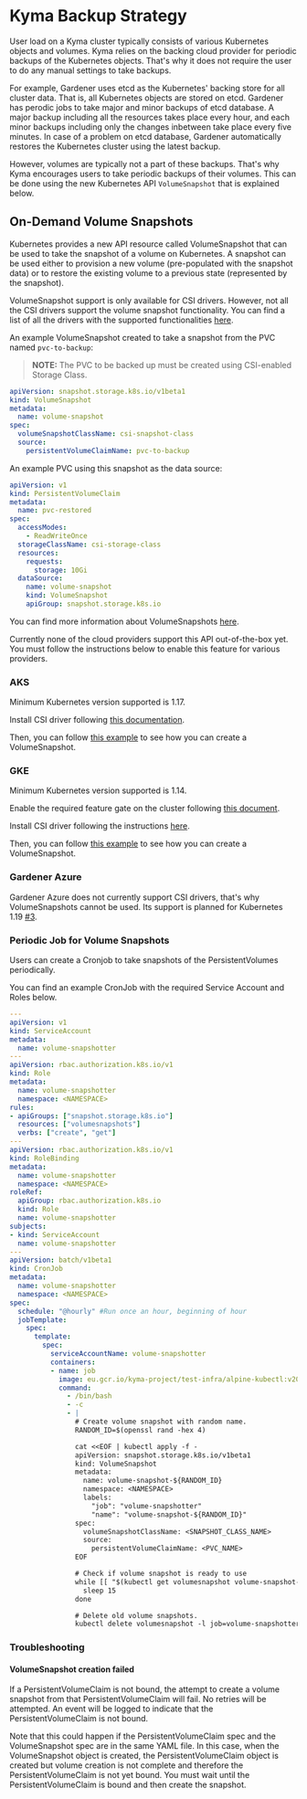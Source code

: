 # Kyma Backup Strategy

User load on a Kyma cluster typically consists of various Kubernetes objects and volumes. Kyma relies on the backing cloud provider for periodic backups of the Kubernetes objects. That's why it does not require the user to do any manual settings to take backups.

For example, Gardener uses etcd as the Kubernetes' backing store for all cluster data. That is, all Kubernetes objects are stored on etcd. Gardener has perodic jobs to take major and minor backups of etcd database. A major backup including all the resources takes place every hour, and each minor backups including only the changes inbetween take place every five minutes. In case of a problem on etcd database, Gardener automatically restores the Kubernetes cluster using the latest backup.

However, volumes are typically not a part of these backups. That's why Kyma encourages users to take periodic backups of their volumes. This can be done using the new Kubernetes API `VolumeSnapshot` that is explained below.

## On-Demand Volume Snapshots

Kubernetes provides a new API resource called VolumeSnapshot that can be used to take the snapshot of a volume on Kubernetes. A snapshot can be used either to provision a new volume (pre-populated with the snapshot data) or to restore the existing volume to a previous state (represented by the snapshot).

VolumeSnapshot support is only available for CSI drivers. However, not all the CSI drivers support the volume snapshot functionality. You can find a list of all the drivers with the supported functionalities [here](https://kubernetes-csi.github.io/docs/drivers.html).

An example VolumeSnapshot created to take a snapshot from the PVC named `pvc-to-backup`:

> **NOTE:** The PVC to be backed up must be created using CSI-enabled Storage Class.

```yaml
apiVersion: snapshot.storage.k8s.io/v1beta1
kind: VolumeSnapshot
metadata:
  name: volume-snapshot
spec:
  volumeSnapshotClassName: csi-snapshot-class
  source:
    persistentVolumeClaimName: pvc-to-backup
```

An example PVC using this snapshot as the data source:

```yaml
apiVersion: v1
kind: PersistentVolumeClaim
metadata:
  name: pvc-restored
spec:
  accessModes:
    - ReadWriteOnce
  storageClassName: csi-storage-class
  resources:
    requests:
      storage: 10Gi
  dataSource:
    name: volume-snapshot
    kind: VolumeSnapshot
    apiGroup: snapshot.storage.k8s.io
```

You can find more information about VolumeSnapshots [here](https://kubernetes.io/docs/concepts/storage/volume-snapshots/).

Currently none of the cloud providers support this API out-of-the-box yet. You must follow the instructions below to enable this feature for various providers.

### AKS

Minimum Kubernetes version supported is 1.17.

Install CSI driver following [this documentation](https://github.com/kubernetes-sigs/azuredisk-csi-driver/blob/master/docs/install-csi-driver-master.md).

Then, you can follow [this example](https://github.com/kubernetes-sigs/azuredisk-csi-driver/tree/master/deploy/example/snapshot) to see how you can create a VolumeSnapshot.

### GKE

Minimum Kubernetes version supported is 1.14.

Enable the required feature gate on the cluster following [this document](https://cloud.google.com/kubernetes-engine/docs/how-to/gce-pd-csi-driver#enabling_on_a_new_cluster).

Install CSI driver following the instructions [here](https://github.com/kubernetes-sigs/gcp-compute-persistent-disk-csi-driver/blob/master/docs/kubernetes/user-guides/snapshots.md#kubernetes-snapshots-user-guide-alpha).

Then, you can follow [this example](https://github.com/kubernetes-sigs/gcp-compute-persistent-disk-csi-driver/blob/master/docs/kubernetes/user-guides/snapshots.md#snapshot-example) to see how you can create a VolumeSnapshot.

### Gardener Azure

Gardener Azure does not currently support CSI drivers, that's why VolumeSnapshots cannot be used. Its support is planned for Kubernetes 1.19 [#3](https://github.com/gardener/gardener-extension-provider-azure/issues/3).

### Periodic Job for Volume Snapshots

Users can create a Cronjob to take snapshots of the PersistentVolumes periodically.

You can find an example CronJob with the required Service Account and Roles below.

```yaml
---
apiVersion: v1
kind: ServiceAccount
metadata:
  name: volume-snapshotter
---
apiVersion: rbac.authorization.k8s.io/v1
kind: Role
metadata:
  name: volume-snapshotter
  namespace: <NAMESPACE>
rules:
- apiGroups: ["snapshot.storage.k8s.io"]
  resources: ["volumesnapshots"]
  verbs: ["create", "get"]
---
apiVersion: rbac.authorization.k8s.io/v1
kind: RoleBinding
metadata:
  name: volume-snapshotter
  namespace: <NAMESPACE>
roleRef:
  apiGroup: rbac.authorization.k8s.io
  kind: Role
  name: volume-snapshotter
subjects:
- kind: ServiceAccount
  name: volume-snapshotter
---
apiVersion: batch/v1beta1
kind: CronJob
metadata:
  name: volume-snapshotter
  namespace: <NAMESPACE>
spec:
  schedule: "@hourly" #Run once an hour, beginning of hour
  jobTemplate:
    spec:
      template:
        spec:
          serviceAccountName: volume-snapshotter
          containers:
          - name: job
            image: eu.gcr.io/kyma-project/test-infra/alpine-kubectl:v20200310-5f52f407
            command:
              - /bin/bash
              - -c
              - |
                # Create volume snapshot with random name.
                RANDOM_ID=$(openssl rand -hex 4)

                cat <<EOF | kubectl apply -f -
                apiVersion: snapshot.storage.k8s.io/v1beta1
                kind: VolumeSnapshot
                metadata:
                  name: volume-snapshot-${RANDOM_ID}
                  namespace: <NAMESPACE>
                  labels:
                    "job": "volume-snapshotter"
                    "name": "volume-snapshot-${RANDOM_ID}"
                spec:
                  volumeSnapshotClassName: <SNAPSHOT_CLASS_NAME>
                  source:
                    persistentVolumeClaimName: <PVC_NAME>
                EOF

                # Check if volume snapshot is ready to use
                while [[ "$(kubectl get volumesnapshot volume-snapshot-${RANDOM_ID} -n <NAMESPACE> -o jsonpath='{.status.readyToUse}'" != "true") ]]; then
                  sleep 15
                done

                # Delete old volume snapshots.
                kubectl delete volumesnapshot -l job=volume-snapshotter,name!=volume-snapshot-${RANDOM_ID}
```

### Troubleshooting

#### VolumeSnapshot creation failed

If a PersistentVolumeClaim is not bound, the attempt to create a volume snapshot from that PersistentVolumeClaim will fail. No retries will be attempted. An event will be logged to indicate that the PersistentVolumeClaim is not bound.

Note that this could happen if the PersistentVolumeClaim spec and the VolumeSnapshot spec are in the same YAML file. In this case, when the VolumeSnapshot object is created, the PersistentVolumeClaim object is created but volume creation is not complete and therefore the PersistentVolumeClaim is not yet bound. You must wait until the PersistentVolumeClaim is bound and then create the snapshot.
